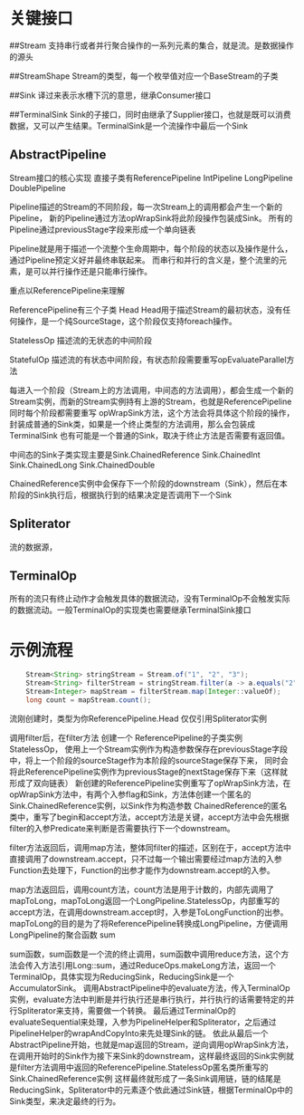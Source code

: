 # 关键接口

##Stream 
支持串行或者并行聚合操作的一系列元素的集合，就是流。是数据操作的源头

##StreamShape
Stream的类型，每一个枚举值对应一个BaseStream的子类

##Sink
译过来表示水槽下沉的意思，继承Consumer接口

##TerminalSink 
Sink的子接口，同时由继承了Supplier接口，也就是既可以消费数据，又可以产生结果。TerminalSink是一个流操作中最后一个Sink

## AbstractPipeline 
Stream接口的核心实现
直接子类有ReferencePipeline IntPipeline LongPipeline DoublePipeline

Pipeline描述的Stream的不同阶段，每一次Stream上的调用都会产生一个新的Pipeline，
新的Pipeline通过方法opWrapSink将此阶段操作包装成Sink。
所有的Pipeline通过previousStage字段来形成一个单向链表

Pipeline就是用于描述一个流整个生命周期中，每个阶段的状态以及操作是什么，通过Pipeline预定义好并最终串联起来。
而串行和并行的含义是，整个流里的元素，是可以并行操作还是只能串行操作。

重点以ReferencePipeline来理解

ReferencePipeline有三个子类
Head
Head用于描述Stream的最初状态，没有任何操作，是一个纯SourceStage，这个阶段仅支持foreach操作。

StatelessOp
描述流的无状态的中间阶段

StatefulOp
描述流的有状态中间阶段，有状态阶段需要重写opEvaluateParallel方法

每进入一个阶段（Stream上的方法调用，中间态的方法调用），都会生成一个新的Stream实例，而新的Stream实例持有上游的Stream，也就是ReferencePipeline
同时每个阶段都需要重写 opWrapSink方法，这个方法会将具体这个阶段的操作，封装成普通的Sink类，如果是一个终止类型的方法调用，那么会包装成TerminalSink
也有可能是一个普通的Sink，取决于终止方法是否需要有返回值。

中间态的Sink子类实现主要是Sink.ChainedReference Sink.ChainedInt Sink.ChainedLong Sink.ChainedDouble

ChainedReference实例中会保存下一个阶段的downstream（Sink），然后在本阶段的Sink执行后，根据执行到的结果决定是否调用下一个Sink


## Spliterator
流的数据源，

## TerminalOp
所有的流只有终止动作才会触发具体的数据流动，没有TerminalOp不会触发实际的数据流动。一般TerminalOp的实现类也需要继承TerminalSink接口


# 示例流程
```java
    Stream<String> stringStream = Stream.of("1", "2", "3");
    Stream<String> filterStream = stringStream.filter(a -> a.equals("2"));
    Stream<Integer> mapStream = filterStream.map(Integer::valueOf);
    long count = mapStream.count();
```

流刚创建时，类型为你ReferencePipeline.Head 仅仅引用Spliterator实例

调用filter后，在filter方法 创建一个 ReferencePipeline的子类实例StatelessOp，
使用上一个Stream实例作为构造参数保存在previousStage字段中，将上一个阶段的sourceStage作为本阶段的sourceStage保存下来，
同时会将此ReferencePipeline实例作为previousStage的nextStage保存下来（这样就形成了双向链表）
新创建的ReferencePipeline实例重写了opWrapSink方法，在opWrapSink方法中，有两个入参flag和Sink，方法体创建一个匿名的Sink.ChainedReference实例，以Sink作为构造参数
ChainedReference的匿名类中，重写了begin和accept方法，accept方法是关键，accept方法中会先根据filter的入参Predicate来判断是否需要执行下一个downstream。

filter方法返回后，调用map方法，整体同filter的描述，区别在于，accept方法中直接调用了downstream.accept，只不过每一个输出需要经过map方法的入参Function去处理下，Function的出参才能作为downstream.accept的入参。

map方法返回后，调用count方法，count方法是用于计数的，内部先调用了mapToLong，mapToLong返回一个LongPipeline.StatelessOp，内部重写的accept方法，在调用downstream.accept时，入参是ToLongFunction的出参。
mapToLong的目的是为了将ReferencePipeline转换成LongPipeline，方便调用LongPipeline的聚合函数 sum

sum函数，sum函数是一个流的终止调用，sum函数中调用reduce方法，这个方法会传入方法引用Long::sum，通过ReduceOps.makeLong方法，返回一个TerminalOp，具体实现为ReducingSink，ReducingSink是一个AccumulatorSink。
调用AbstractPipeline中的evaluate方法，传入TerminalOp实例，evaluate方法中判断是并行执行还是串行执行，并行执行的话需要特定的并行Spliterator来支持，需要做一个转换。
最后通过TerminalOp的evaluateSequential来处理，入参为PipelineHelper和Spliterator，之后通过PipelineHelper的wrapAndCopyInto来先处理Sink的链。
依此从最后一个AbstractPipeline开始，也就是map返回的Stream，逆向调用opWrapSink方法，在调用开始时的Sink作为接下来Sink的downstream，这样最终返回的Sink实例就是filter方法调用中返回的ReferencePipeline.StatelessOp匿名类所重写的Sink.ChainedReference实例
这样最终就形成了一条Sink调用链，链的结尾是ReducingSink，Spliterator中的元素逐个依此通过Sink链，根据TerminalOp中的Sink类型，来决定最终的行为。




